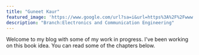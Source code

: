```yaml
---
title: "Guneet Kaur"
featured_image: 'https://www.google.com/url?sa=i&url=https%3A%2F%2Fwww.shiksha.com%2Fengineering%2Farticles%2Fgate-electronics-and-communications-engineering-ece-blogId-22635&psig=AOvVaw13K250ymfGu7nOsZBa3f-q&ust=1610373692850000&source=images&cd=vfe&ved=0CAIQjRxqFwoTCJjB49TDke4CFQAAAAAdAAAAABAD'
description: "Branch:Electronics and Communication Engineering"
---
```

Welcome to my blog with some of my work in progress. I've been working on this book idea. You can read some of the chapters below.
